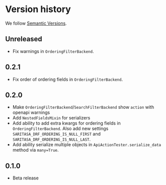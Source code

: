 # Version history

We follow [Semantic Versions](https://semver.org/).

## Unreleased

- Fix warnings in `OrderingFilterBackend`.

## 0.2.1

- Fix order of ordering fields in `OrderingFilterBackend`.

## 0.2.0

- Make `OrderingFilterBackend`/`SearchFilterBackend` show `action` with openapi warnings
- Add `NestedFieldsMixin` for serializers
- Add ability to add extra kwargs for ordering fields in `OrderingFilterBackend`.
Also add new settings `SARITASA_DRF_ORDERING_IS_NULL_FIRST` and `SARITASA_DRF_ORDERING_IS_NULL_LAST`.
- Add ability serialize multiple objects in `ApiActionTester.serialize_data` method via `many=True`.

## 0.1.0

- Beta release
